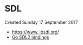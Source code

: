 # SDL
Created Sunday 17 September 2017


* <https://www.libsdl.org/>
* [Go SDL2 bindings](https://github.com/veandco/go-sdl2)


